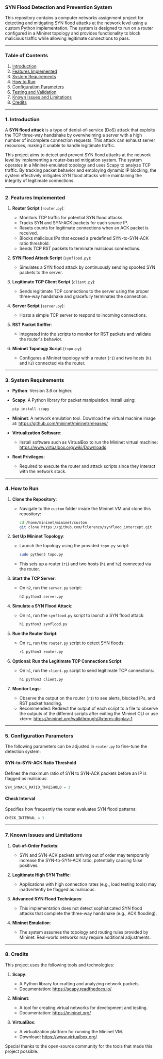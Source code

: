 ### **SYN Flood Detection and Prevention System**
This repository contains a computer networks assignment project for detecting and mitigating SYN flood attacks at the network level using a custom Python implementation. The system is designed to run on a router configured in a Mininet topology and provides functionality to block malicious traffic while allowing legitimate connections to pass.

---

### **Table of Contents**
1. [Introduction](#introduction)
2. [Features Implemented](#features-implemented)
3. [System Requirements](#system-requirements)
4. [How to Run](#how-to-run)
5. [Configuration Parameters](#configuration-parameters)
6. [Testing and Validation](#testing-and-validation)
7. [Known Issues and Limitations](#known-issues-and-limitations)
8. [Credits](#credits)

---

### **1. Introduction**
A **SYN flood attack** is a type of denial-of-service (DoS) attack that exploits the TCP three-way handshake by overwhelming a server with a high number of incomplete connection requests. This attack can exhaust server resources, making it unable to handle legitimate traffic.

This project aims to detect and prevent SYN flood attacks at the network level by implementing a router-based mitigation system. The system operates in a Mininet-emulated topology and uses Scapy to analyze TCP traffic. By tracking packet behavior and employing dynamic IP blocking, the system effectively mitigates SYN flood attacks while maintaining the integrity of legitimate connections.

---

### **2. Features Implemented**
1. **Router Script** (`router.py`):
   - Monitors TCP traffic for potential SYN flood attacks.
   - Tracks SYN and SYN-ACK packets for each source IP.
   - Resets counts for legitimate connections when an ACK packet is received.
   - Blocks malicious IPs that exceed a predefined SYN-to-SYN-ACK ratio threshold.
   - Sends TCP RST packets to terminate malicious connections.

2. **SYN Flood Attack Script** (`synflood.py`):
   - Simulates a SYN flood attack by continuously sending spoofed SYN packets to the server.

3. **Legitimate TCP Client Script** (`client.py`):
   - Sends legitimate TCP connections to the server using the proper three-way handshake and gracefully terminates the connection.

4. **Server Script** (`server.py`):
   - Hosts a simple TCP server to respond to incoming connections.

5. **RST Packet Sniffer**:
   - Integrated into the scripts to monitor for RST packets and validate the router's behavior.

6. **Mininet Topology Script** (`topo.py`):
   - Configures a Mininet topology with a router (`r1`) and two hosts (`h1` and `h2`) connected via the router.

---

### **3. System Requirements**
- **Python**: Version 3.6 or higher.
- **Scapy**: A Python library for packet manipulation. Install using:
  ```bash
  pip install scapy
  ```
- **Mininet**: A network emulation tool. Download the virtual machine image at:
  <https://github.com/mininet/mininet/releases/>

- **Virtualization Software**:
  - Install software such as VirtualBox to run the Mininet virtual machine:
    <https://www.virtualbox.org/wiki/Downloads>

- **Root Privileges**:
  - Required to execute the router and attack scripts since they interact with the network stack.

---

### **4. How to Run**
1. **Clone the Repository**:
   - Navigate to the `custom` folder inside the Mininet VM and clone this repository:
     ```bash
     cd /home/mininet/mininet/custom
     git clone https://github.com/fclorenzo/synflood_intercept.git
     ```

2. **Set Up Mininet Topology**:
   - Launch the topology using the provided `topo.py` script:
     ```bash
     sudo python3 topo.py
     ```
   - This sets up a router (`r1`) and two hosts (`h1` and `h2`) connected via the router.

3. **Start the TCP Server**:
   - On `h2`, run the `server.py` script:
     ```bash
     h2 python3 server.py
     ```

4. **Simulate a SYN Flood Attack**:
   - On `h1`, run the `synflood.py` script to launch a SYN flood attack:
     ```bash
     h1 python3 synflood.py
     ```

5. **Run the Router Script**:
   - On `r1`, run the `router.py` script to detect SYN floods:
     ```bash
     r1 python3 router.py
     ```

6. **Optional: Run the Legitimate TCP Connections Script**:
   - On `h1`, run the `client.py` script to send legitimate TCP connections:
     ```bash
     h1 python3 client.py
     ```

7. **Monitor Logs**:
   - Observe the output on the router (`r1`) to see alerts, blocked IPs, and RST packet handling.
   - Recommended: Redirect the output of each script to a file to observe the outputs of the different scripts after exiting the Mininet CLI or use xterm:
     <https://mininet.org/walkthrough/#xterm-display-1>

---

### **5. Configuration Parameters**
The following parameters can be adjusted in `router.py` to fine-tune the detection system:

#### **SYN-to-SYN-ACK Ratio Threshold**
Defines the maximum ratio of SYN to SYN-ACK packets before an IP is flagged as malicious:
```python
SYN_SYNACK_RATIO_THRESHOLD = 3
```

#### **Check Interval**
Specifies how frequently the router evaluates SYN flood patterns:
```python
CHECK_INTERVAL = 1
```
---

### **7. Known Issues and Limitations**
1. **Out-of-Order Packets**:
   - SYN and SYN-ACK packets arriving out of order may temporarily increase the SYN-to-SYN-ACK ratio, potentially causing false positives.

2. **Legitimate High SYN Traffic**:
   - Applications with high connection rates (e.g., load testing tools) may inadvertently be flagged as malicious.

3. **Advanced SYN Flood Techniques**:
   - This implementation does not detect sophisticated SYN flood attacks that complete the three-way handshake (e.g., ACK flooding).

4. **Mininet Emulation**:
   - The system assumes the topology and routing rules provided by Mininet. Real-world networks may require additional adjustments.

---

### **8. Credits**
This project uses the following tools and technologies:

1. **Scapy**:
   - A Python library for crafting and analyzing network packets.
   - Documentation: <https://scapy.readthedocs.io/>

2. **Mininet**:
   - A tool for creating virtual networks for development and testing.
   - Documentation: <https://mininet.org/>

3. **VirtualBox**:
   - A virtualization platform for running the Mininet VM.
   - Download: <https://www.virtualbox.org/>

Special thanks to the open-source community for the tools that made this project possible.